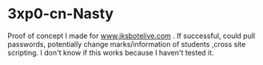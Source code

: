 # 3xp0-cn-Nasty
Proof of concept I made for www.jksbotelive.com . If successful, could pull passwords, potentially change marks/information of students ,cross site scripting. I don't know if this works because I haven't tested it.

